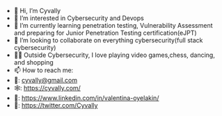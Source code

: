 - 👋 Hi, I’m Cyvally
- 👀 I’m interested in Cybersecurity and Devops
- 🌱 I’m currently learning penetration testing, Vulnerability Assessment and preparing for Junior Penetration Testing certification(eJPT)
- 💞️ I’m looking to collaborate on everything cybersecurity(full stack cybersecurity)
- 🤾‍♀️ Outside Cybersecurity, I love playing video games,chess, dancing, and shopping
- 📫 How to reach me:
- 📧: cyvally@gmail.com
- 🕸️: https://cyvally.com/
- 🔗: https://www.linkedin.com/in/valentina-oyelakin/
- 🔀: https://twitter.com/Cyvally

<!---
Cyvally/Cyvally is a ✨ special ✨ repository because its `README.md` (this file) appears on your GitHub profile.
You can click the Preview link to take a look at your changes.
--->
